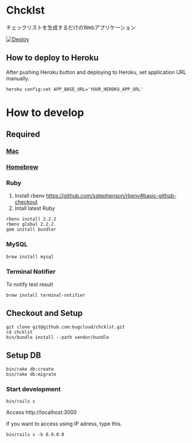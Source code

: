 # Chcklst

チェックリストを生成するだけのWebアプリケーション

[![Deploy](https://www.herokucdn.com/deploy/button.png)](https://heroku.com/deploy?template=https://github.com/bugcloud/chcklst/tree/master)

## How to deploy to Heroku

After pushing Heroku button and deploying to Heroku, set application URL manually.

```
heroku config:set APP_BASE_URL='YOUR_HEROKU_APP_URL'
```


# How to develop

## Required

### [Mac](http://www.apple.com/jp/mac/)

### [Homebrew](http://brew.sh/index_ja.html)

### Ruby

1. Install rbenv
https://github.com/sstephenson/rbenv#basic-github-checkout
2. Intall latest Ruby
```
rbenv install 2.2.2
rbenv global 2.2.2
gem install bundler
```

### MySQL

```
brew install mysql
```

### Terminal Notifier

To notify test result

```
brew install terminal-notifier
```

## Checkout and Setup

```
git clone git@github.com:bugcloud/chcklst.git
cd chcklst
bin/bundle install --path vendor/bundle
```

## Setup DB

```
bin/rake db:create
bin/rake db:migrate
```

### Start development

```
bin/rails s
```

Access http://localhost:3000

If you want to access using IP adress, type this.

```
bin/rails s -b 0.0.0.0
```
